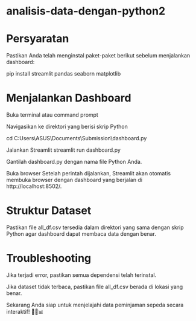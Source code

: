 # analisis-data-dengan-python2

# Persyaratan

Pastikan Anda telah menginstal paket-paket berikut sebelum menjalankan dashboard:

pip install streamlit pandas seaborn matplotlib

# Menjalankan Dashboard

Buka terminal atau command prompt

Navigasikan ke direktori yang berisi skrip Python

cd C:Users\ASUS\Documents\Submission\dashboard.py

Jalankan Streamlit
streamlit run dashboard.py

Gantilah dashboard.py dengan nama file Python Anda.

Buka browser Setelah perintah dijalankan, Streamlit akan otomatis membuka browser dengan dashboard yang berjalan di http://localhost:8502/.
# Struktur Dataset

Pastikan file all_df.csv tersedia dalam direktori yang sama dengan skrip Python agar dashboard dapat membaca data dengan benar.

# Troubleshooting

Jika terjadi error, pastikan semua dependensi telah terinstal.

Jika dataset tidak terbaca, pastikan file all_df.csv berada di lokasi yang benar.

Sekarang Anda siap untuk menjelajahi data peminjaman sepeda secara interaktif! 🚴‍♂️📊
